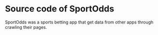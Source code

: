 # Source code of SportOdds

SportOdds was a sports betting app that get data from other apps through crawling their pages.